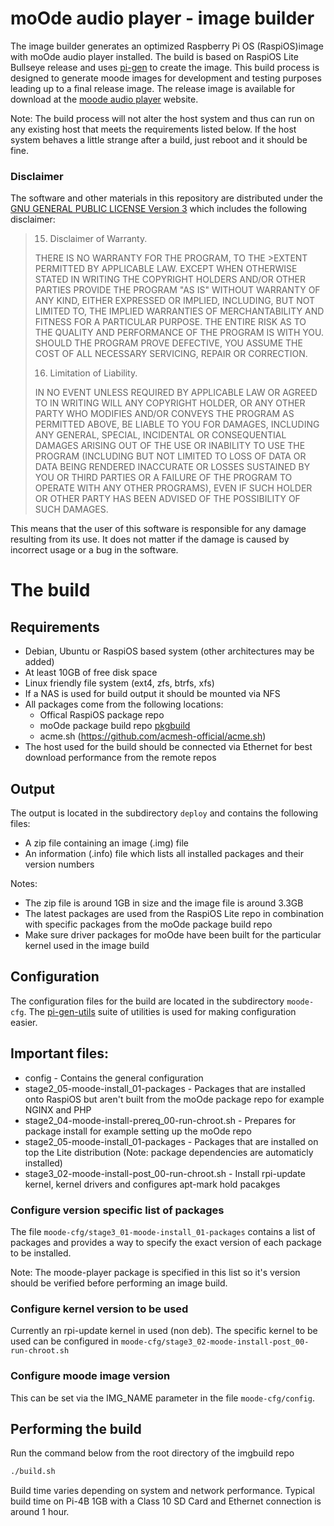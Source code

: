 # moOde audio player - image builder

The image builder generates an optimized Raspberry Pi OS (RaspiOS)image with moOde audio player installed. The build is based on RaspiOS Lite Bullseye release and uses [pi-gen](https://github.com/RPi-Distro/pi-gen) to create the image.
This build process is designed to generate moode images for development and testing purposes leading up to a final release image. The release image is available for download at the [moode audio player](https://moodeaudio.org/) website.

Note: The build process will not alter the host system and thus can run on any existing host that meets the requirements listed below. If the host system behaves a little strange after a build, just reboot and it should be fine.

### Disclaimer ###

The software and other materials in this repository are distributed under the [GNU GENERAL PUBLIC LICENSE Version 3](https://raw.githubusercontent.com/moode-player/imgbuild/main/LICENSE) which includes the following disclaimer:

>15. Disclaimer of Warranty.
>
>THERE IS NO WARRANTY FOR THE PROGRAM, TO THE >EXTENT PERMITTED BY
>APPLICABLE LAW.  EXCEPT WHEN OTHERWISE STATED IN WRITING THE COPYRIGHT
>HOLDERS AND/OR OTHER PARTIES PROVIDE THE PROGRAM "AS IS" WITHOUT WARRANTY
>OF ANY KIND, EITHER EXPRESSED OR IMPLIED, INCLUDING, BUT NOT LIMITED TO,
>THE IMPLIED WARRANTIES OF MERCHANTABILITY AND FITNESS FOR A PARTICULAR
>PURPOSE.  THE ENTIRE RISK AS TO THE QUALITY AND PERFORMANCE OF THE PROGRAM
>IS WITH YOU.  SHOULD THE PROGRAM PROVE DEFECTIVE, YOU ASSUME THE COST OF
>ALL NECESSARY SERVICING, REPAIR OR CORRECTION.
>
>16. Limitation of Liability.
>
>IN NO EVENT UNLESS REQUIRED BY APPLICABLE LAW OR AGREED TO IN WRITING
>WILL ANY COPYRIGHT HOLDER, OR ANY OTHER PARTY WHO MODIFIES AND/OR CONVEYS
>THE PROGRAM AS PERMITTED ABOVE, BE LIABLE TO YOU FOR DAMAGES, INCLUDING ANY
>GENERAL, SPECIAL, INCIDENTAL OR CONSEQUENTIAL DAMAGES ARISING OUT OF THE
>USE OR INABILITY TO USE THE PROGRAM (INCLUDING BUT NOT LIMITED TO LOSS OF
>DATA OR DATA BEING RENDERED INACCURATE OR LOSSES SUSTAINED BY YOU OR THIRD
>PARTIES OR A FAILURE OF THE PROGRAM TO OPERATE WITH ANY OTHER PROGRAMS),
>EVEN IF SUCH HOLDER OR OTHER PARTY HAS BEEN ADVISED OF THE POSSIBILITY OF
>SUCH DAMAGES.

This means that the user of this software is responsible for any damage resulting from its use.
It does not matter if the damage is caused by incorrect usage or a bug in the software.

# The build
## Requirements

* Debian, Ubuntu or RaspiOS based system (other architectures may be added)
* At least 10GB of free disk space
* Linux friendly file system (ext4, zfs, btrfs, xfs)
* If a NAS is used for build output it should be mounted via NFS
* All packages come from the following locations:
  * Offical RaspiOS package repo
  * moOde package build repo [pkgbuild](https://github.com/moode-player/pkgbuild)
  * acme.sh (https://github.com/acmesh-official/acme.sh)
* The host used for the build should be connected via Ethernet for best download performance from the remote repos

## Output

The output is located in the subdirectory `deploy` and contains the following files:
* A zip file containing an image (.img) file
* An information (.info) file which lists all installed packages and their version numbers

Notes:
* The zip file is around 1GB in size and the image file is around 3.3GB
* The latest packages are used from the RaspiOS Lite repo in combination with specific packages from the moOde package build repo
* Make sure driver packages for moOde have been built for the particular kernel used in the image build

## Configuration

The configuration files for the build are located in the subdirectory `moode-cfg`. The [pi-gen-utils](https://github.com/FrancisTurner/pi-gen-utils) suite of utilities is used for making configuration easier.

## Important files:
* config - Contains the general configuration
* stage2_05-moode-install_01-packages - Packages that are installed onto RaspiOS but aren't built from the moOde package repo for example NGINX and PHP
* stage2_04-moode-install-prereq_00-run-chroot.sh - Prepares for package install for example setting up the moOde repo
* stage2_05-moode-install_01-packages - Packages that are installed on top the Lite distribution (Note: package dependencies are automaticly installed)
* stage3_02-moode-install-post_00-run-chroot.sh - Install rpi-update kernel, kernel drivers and configures apt-mark hold pacakges

### Configure version specific list of packages

The file `moode-cfg/stage3_01-moode-install_01-packages` contains a list of packages and provides a way to specify the exact version of each package to be installed.

Note: The moode-player package is specified in this list so it's version should be verified before performing an image build.

### Configure kernel version to be used

Currently an rpi-update kernel in used (non deb). The specific kernel to be used can be configured in `moode-cfg/stage3_02-moode-install-post_00-run-chroot.sh`

### Configure moode image version

This can be set via the IMG_NAME parameter in the file `moode-cfg/config`.

## Performing the build

Run the command below from the root directory of the imgbuild repo
```bash
./build.sh
```

Build time varies depending on system and network performance. Typical build time on Pi-4B 1GB with a Class 10 SD Card and Ethernet connection is around 1 hour.
